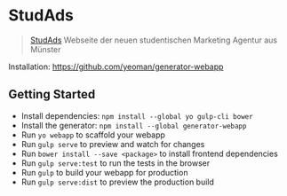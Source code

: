 # StudAds
> [StudAds](http://www.studads.de) Webseite der neuen studentischen Marketing Agentur aus Münster 

Installation: https://github.com/yeoman/generator-webapp


## Getting Started

- Install dependencies: `npm install --global yo gulp-cli bower`
- Install the generator: `npm install --global generator-webapp`
- Run `yo webapp` to scaffold your webapp
- Run `gulp serve` to preview and watch for changes
- Run `bower install --save <package>` to install frontend dependencies
- Run `gulp serve:test` to run the tests in the browser
- Run `gulp` to build your webapp for production
- Run `gulp serve:dist` to preview the production build
